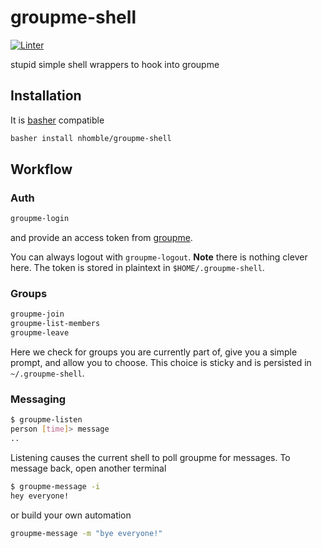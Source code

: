 # groupme-shell

[![Linter](https://github.com/nhomble/groupme-shell/actions/workflows/linter.yml/badge.svg)](https://github.com/nhomble/groupme-shell/actions/workflows/linter.yml)

stupid simple shell wrappers to hook into groupme

## Installation

It is [basher](https://github.com/basherpm/basher) compatible

```bash
basher install nhomble/groupme-shell
```

## Workflow

### Auth

```bash
groupme-login
```

and provide an access token from [groupme](https://dev.groupme.com/).

You can always logout with `groupme-logout`. **Note** there is nothing clever here. The token is stored in plaintext in `$HOME/.groupme-shell`.

### Groups

```bash
groupme-join
groupme-list-members
groupme-leave
```

Here we check for groups you are currently part of, give you a simple prompt, and allow you to choose. This choice is sticky and is persisted in `~/.groupme-shell`.

### Messaging

```bash
$ groupme-listen
person [time]> message
..
```

Listening causes the current shell to poll groupme for messages. To message back, open another terminal

```bash
$ groupme-message -i
hey everyone!
```

or build your own automation

```bash
groupme-message -m "bye everyone!"
```
